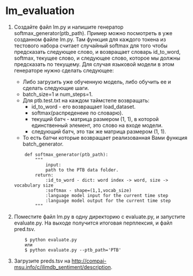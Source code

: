 # lm_evaluation

1. Создайте файл lm.py и напишите генератор softmax_generator(ptb_path). Пример можно посмотреть в уже созданном файле lm.py. Там функция для каждого токена из тестового набора считает случайный softmax для того чтобы предсказать следующее слово, и возвращает словарь id_to_word, softmax, текущее слово, и следующее слово, которое мы должны предсказать по текущему. Для случая языковой модели в этом генераторе нужно сделать следующее:
    + Либо загрузить уже обученную модель, либо обучить ее и сделать следующие шаги.
    + batch_size=1 и num_steps=1.
    + Для ptb.test.txt на каждом таймстепе возвращать:
        + id_to_word - его возвращает load_dataset.
        + softmax(распреденеие по словарю).
        + текущий батч - матрица размером (1, 1), в которой единственный элемент, это слово на входе модели.
        + следующий батч, это так же матрица размером (1, 1).
    + То есть батчи которые возвращает реализованная Вами функция batch_generator.

    ```
        def softmax_generator(ptb_path):
            """
                input:
                path to the PTB data folder.
            return:
                :id_to_word - dict: word index -> word, size -> vocabulary size
                :softmax - shape=(1,1,vocab_size)
                :language model input for the current time step
                :language model output for the current time step
            """
    ```
2. Поместите файл lm.py в одну директорию с evaluate.py, и запустите evaluate.py. На выходе получится итоговая перплексия, и файл pred.tsv.
    ```
        $ python evaluate.py
        или
        $ python evaluate.py --ptb_path='PTB'
    ```
3. Загрузите preds.tsv на http://compai-msu.info/c/ilimdb_sentiment/description.